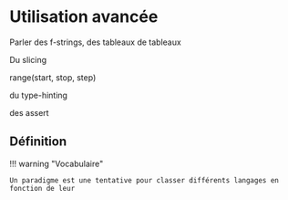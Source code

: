 # Utilisation avancée

Parler des f-strings, des tableaux de tableaux

Du slicing

range(start, stop, step)

du type-hinting

des assert

## Définition

!!! warning "Vocabulaire"

    Un paradigme est une tentative pour classer différents langages en fonction de leur 
